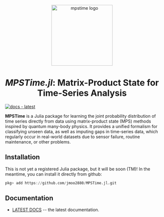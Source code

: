 <p align="center">
  <picture>
    <source srcset="/Users/joshua/Desktop/MPSTime/MPSTime.jl/docs/src/assets/logo-dark.svg" media="(prefers-color-scheme: dark)">
    <img src="/Users/joshua/Desktop/MPSTime/MPSTime.jl/docs/src/assets/logo.svg" alt="mpstime logo" height="200"/>
  </picture>
</p>


<h1 align="center"><em>MPSTime.jl</em>: Matrix-Product State for Time-Series Analysis</h1>




[![docs - latest](https://img.shields.io/badge/docs-latest-2ea44f)](https://jmoo2880.github.io/MPSTime.jl/dev/)

__MPSTime__ is a Julia package for learning the joint probability distribution of time series directly from data using matrix-product state (MPS) methods inspired by quantum many-body physics. It provides a unified formalism for classifying unseen data, as well as imputing gaps in time-series data, which regularly occur in real-world datasets due to sensor failure, routine maintenance, or other problems.

## Installation
This is not yet a registered Julia package, but it will be soon (TM)! In the meantime, you can install it directly from github:

```Julia
pkg> add https://github.com/jmoo2880/MPSTime.jl.git
```

## Documentation
- [LATEST DOCS](https://jmoo2880.github.io/MPSTime.jl/) -- the latest documentation.


